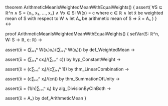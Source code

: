 theorem ArithmeticMeanIsWeightedMeanWithEqualWeights() {
  assert(
    ∀S ⊆ ℝ^n ∧ 
    S = {x₁, x₂, ..., xₙ} ∧
    ∀x ∈ S: W(x) = c where c ∈ ℝ ∧
    let x̄ be weighted mean of S with respect to W ∧
    let Aₙ be arithmetic mean of S
    ⇒ x̄ = Aₙ
  )
} ↔

proof ArithmeticMeanIsWeightedMeanWithEqualWeights() {
  setVar(S: ℝ^n, W: S → ℝ, c: ℝ) →
  
  assert(x̄ = (∑ᵢ₌₁ⁿ W(xᵢ)xᵢ)/(∑ᵢ₌₁ⁿ W(xᵢ))) by def_WeightedMean →
  
  assert(x̄ = (∑ᵢ₌₁ⁿ cxᵢ)/(∑ᵢ₌₁ⁿ c)) by hyp_ConstantWeight →
  
  assert(x̄ = (c∑ᵢ₌₁ⁿ xᵢ)/(c∑ᵢ₌₁ⁿ 1)) by thm_LinearCombination →
  
  assert(x̄ = (c∑ᵢ₌₁ⁿ xᵢ)/(cn)) by thm_SummationOfUnity →
  
  assert(x̄ = (1/n)∑ᵢ₌₁ⁿ xᵢ) by alg_DivisionByCInBoth →
  
  assert(x̄ = Aₙ) by def_ArithmeticMean
}